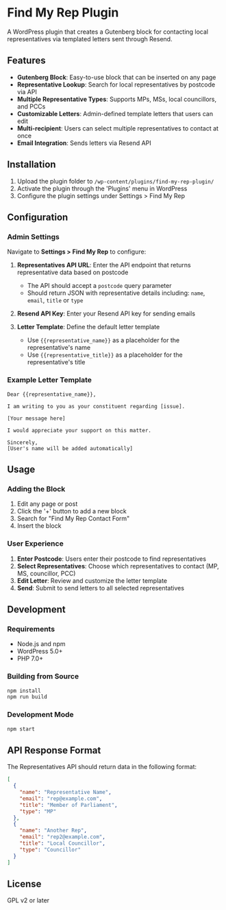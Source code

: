 # Find My Rep Plugin

A WordPress plugin that creates a Gutenberg block for contacting local representatives via templated letters sent through Resend.

## Features

- **Gutenberg Block**: Easy-to-use block that can be inserted on any page
- **Representative Lookup**: Search for local representatives by postcode via API
- **Multiple Representative Types**: Supports MPs, MSs, local councillors, and PCCs
- **Customizable Letters**: Admin-defined template letters that users can edit
- **Multi-recipient**: Users can select multiple representatives to contact at once
- **Email Integration**: Sends letters via Resend API

## Installation

1. Upload the plugin folder to `/wp-content/plugins/find-my-rep-plugin/`
2. Activate the plugin through the 'Plugins' menu in WordPress
3. Configure the plugin settings under Settings > Find My Rep

## Configuration

### Admin Settings

Navigate to **Settings > Find My Rep** to configure:

1. **Representatives API URL**: Enter the API endpoint that returns representative data based on postcode
   - The API should accept a `postcode` query parameter
   - Should return JSON with representative details including: `name`, `email`, `title` or `type`

2. **Resend API Key**: Enter your Resend API key for sending emails

3. **Letter Template**: Define the default letter template
   - Use `{{representative_name}}` as a placeholder for the representative's name
   - Use `{{representative_title}}` as a placeholder for the representative's title

### Example Letter Template

```
Dear {{representative_name}},

I am writing to you as your constituent regarding [issue].

[Your message here]

I would appreciate your support on this matter.

Sincerely,
[User's name will be added automatically]
```

## Usage

### Adding the Block

1. Edit any page or post
2. Click the '+' button to add a new block
3. Search for "Find My Rep Contact Form"
4. Insert the block

### User Experience

1. **Enter Postcode**: Users enter their postcode to find representatives
2. **Select Representatives**: Choose which representatives to contact (MP, MS, councillor, PCC)
3. **Edit Letter**: Review and customize the letter template
4. **Send**: Submit to send letters to all selected representatives

## Development

### Requirements

- Node.js and npm
- WordPress 5.0+
- PHP 7.0+

### Building from Source

```bash
npm install
npm run build
```

### Development Mode

```bash
npm start
```

## API Response Format

The Representatives API should return data in the following format:

```json
[
  {
    "name": "Representative Name",
    "email": "rep@example.com",
    "title": "Member of Parliament",
    "type": "MP"
  },
  {
    "name": "Another Rep",
    "email": "rep2@example.com",
    "title": "Local Councillor",
    "type": "Councillor"
  }
]
```

## License

GPL v2 or later
